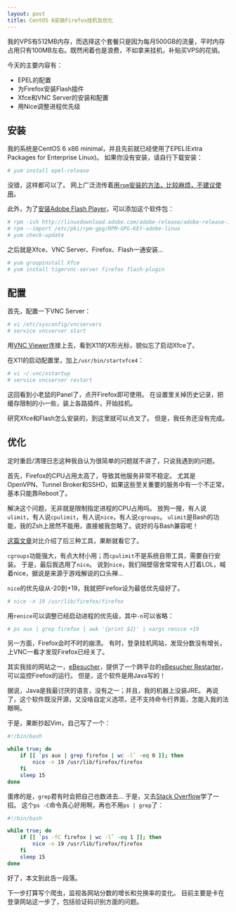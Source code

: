 ```yaml
---
layout: post
title: CentOS 6安装Firefox挂机及优化
---
```

我的VPS有512MB内存，而选择这个套餐只是因为每月500GB的流量，平时内存占用只有100MB左右。既然闲着也是浪费，不如拿来挂机，补贴买VPS的花销。

今天的主要内容有：

- EPEL的配置
- 为Firefox安装Flash插件
- Xfce和VNC Server的安装和配置
- 用Nice调整进程优先级

## 安装
我的系统是CentOS 6 x86 minimal，并且先前就已经使用了EPEL(Extra Packages for Enterprise Linux)。
如果你没有安装，请自行下载安装：

```bash
# yum install epel-release
```

没错，这样都可以了。
网上广泛流传着[用`rpm`安装的方法，比较麻烦，不建议使用](https://www.centosblog.com/enable-epel-repo-on-centos-5-and-centos-6)。

此外，为了[安装Adobe Flash Player](http://www.if-not-true-then-false.com/2010/install-adobe-flash-player-10-on-fedora-centos-red-hat-rhel)，可以添加这个软件包：

```bash
# rpm -ivh http://linuxdownload.adobe.com/adobe-release/adobe-release-i386-1.0-1.noarch.rpm
# rpm --import /etc/pki/rpm-gpg/RPM-GPG-KEY-adobe-linux
# yum check-update
```
之后就是Xfce、VNC Server、Firefox、Flash一通安装…

```bash
# yum groupinstall Xfce
# yum install tigervnc-server firefox flash-plugin
```

## 配置
首先，配置一下VNC Server：

```bash
# vi /etc/sysconfig/vncservers
# service vncserver start
```

用[VNC Viewer](https://www.realvnc.com/download/viewer)连接上去，看到X11的X形光标，貌似忘了启动Xfce了。

在X11的启动配置里，加上`/usr/bin/startxfce4`：

```bash
# vi ~/.vnc/xstartup
# service vncserver restart
```

这回看到小老鼠的Panel了，点开Firefox即可使用。
在设置里关掉历史记录，把缓存限制的小一些，装上各路插件，开始挂机。

研究Xfce和Flash怎么安装的，到这里就可以点叉了。
但是，我任务还没有完成。

## 优化
定时重启/清理日志这种我自认为很简单的问题就不讲了，只说我遇到的问题。

首先，Firefox的CPU占用太高了，导致其他服务非常不稳定。
尤其是OpenVPN、Tunnel Broker和SSHD，如果这些至关重要的服务中有一个不正常，基本只能靠Reboot了。

解决这个问题，无非就是限制指定进程的CPU占用吗。
放狗一搜，有人说`ulimit`，有人说`cpulimit`，有人说`nice`，有人说`cgroups`。
`ulimit`是Bash的功能，我的Zsh上居然不能用，直接被我忽略了。说好的与Bash兼容呢！

[这篇文章](http://blog.scoutapp.com/articles/2014/11/04/restricting-process-cpu-usage-using-nice-cpulimit-and-cgroups)对比介绍了后三种工具，果断就看它了。

`cgroups`功能强大，有点大材小用；而`cpulimit`不是系统自带工具，需要自行安装。
于是，最后我选用了`nice`。
说到`nice`，我们隔壁宿舍常常有人打着LOL，喊着nice，据说是来源于游戏解说的口头禅…

`nice`的优先级从-20到+19，我就把Firefox设为最低优先级好了。

```bash
# nice -n 19 /usr/lib/firefox/firefox
```

用`renice`可以调整已经启动进程的优先级，其中`-n`可以省略：

```bash
# ps aux | grep firefox | awk '{print $2}' | xargs renice +19
```

另一方面，Firefox会时不时的崩溃。
有时，登录挂机网站，发现分数没有增长，上VNC一看才发现Firefox已经关了。

其实我挂的网站之一，[eBesucher](http://www.ebesucher.com/?ref=trdiag)，提供了一个跨平台的[eBesucher Restarter](http://www.ebesucher.com/restarter.html)，可以监控Firefox的运行。
但是，这个软件是用Java写的！

据说，Java是我最讨厌的语言，没有之一；并且，我的机器上没装JRE。
再说了，这个软件既没开源，又没啥自定义选项，还不支持命令行界面，怎能入我的法眼啊。

于是，果断抄起Vim，自己写了一个：

```bash
#!/bin/bash

while true; do
    if [[ `ps aux | grep firefox | wc -l` -eq 0 ]]; then
        nice -n 19 /usr/lib/firefox/firefox
    fi
    sleep 15
done
```

蛋疼的是，`grep`君有时会把自己也数进去…
于是，又去[Stack Overflow](http://stackoverflow.com/questions/9375711/more-elegant-ps-aux-grep-v-grep)学了一招。
这个`ps -C`命令真心好用啊，再也不用`ps | grep`了：

```bash
#!/bin/bash

while true; do
    if [[ `ps -fC firefox | wc -l` -eq 1 ]]; then
        nice -n 19 /usr/lib/firefox/firefox
    fi
    sleep 15
done
```

好了，本文到此告一段落。

下一步打算写个爬虫，监视各网站分数的增长和兑换率的变化。
目前主要是卡在登录网站这一步了，包括验证码识别方面的问题。
